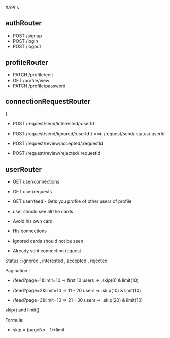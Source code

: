 #API's

## authRouter

- POST /signup
- POST /login
- POST /logout

## profileRouter

- PATCH /profile/edit
- GET /profile/view
- PATCH /profile/password

## connectionRequestRouter

{

- POST /request/send/interested/:userId
- POST /request/send/ignored/:userId
  }
  ===> /request/send/:status/:userId

- POST /request/review/accepted/:requestId
- POST /request/review/rejected/:requestId

## userRouter

- GET user/connections
- GET user/requests
- GET user/feed - Gets you profile of other users of profile

- user should see all the cards
- Avoid his own card
- His connections
- Ignored cards should not be seen
- Already sent connection request

Status : ignored , interested , accepted , rejected

Pagination :

- /feed?page=1&limit=10 => first 10 users => .skip(0) & limit(10)

- /feed?page=2&limit=10 => 11 - 20 users => .skip(10) & limit(10)

- /feed?page=3&limit=10 => 21 - 30 users => .skip(20) & limit(10)

skip() and limit()

Formula:
 - skip = (pageNo - 1)*limit

 
